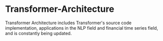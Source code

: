 # Transformer-Architecture
Transformer Architecture includes Transformer's source code implementation, applications in the NLP field and financial time series field, and is constantly being updated.
